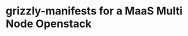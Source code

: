grizzly-manifests for a MaaS Multi Node Openstack
=================================================
